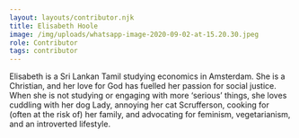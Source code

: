 ```yaml
---
layout: layouts/contributor.njk
title: Elisabeth Hoole
image: /img/uploads/whatsapp-image-2020-09-02-at-15.20.30.jpeg
role: Contributor
tags: contributor
---
```

Elisabeth is a Sri Lankan Tamil studying economics in Amsterdam. She is a Christian, and her love for God has fuelled her passion for social justice. When she is not studying or engaging with more ‘serious’ things, she loves cuddling with her dog Lady, annoying her cat Scrufferson, cooking for (often at the risk of) her family, and advocating for feminism, vegetarianism, and an introverted lifestyle.